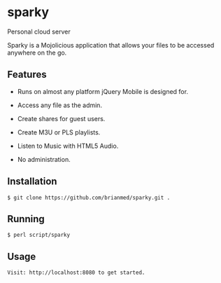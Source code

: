 sparky
======

Personal cloud server

   Sparky is a Mojolicious application that allows your files to be accessed
   anywhere on the go.

## Features

   * Runs on almost any platform jQuery Mobile is designed for.

   * Access any file as the admin.

   * Create shares for guest users.

   * Create M3U or PLS playlists.

   * Listen to Music with HTML5 Audio.

   * No administration.

## Installation

    $ git clone https://github.com/brianmed/sparky.git .

## Running

    $ perl script/sparky

## Usage

    Visit: http://localhost:8080 to get started.
